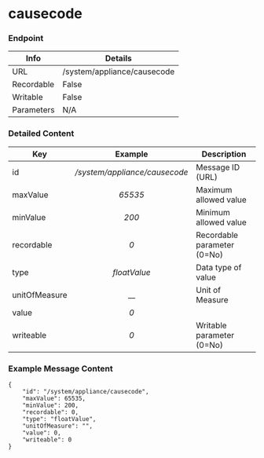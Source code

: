 # causecode



### Endpoint

| Info  | Details |
| ------------- | ------------- |
| URL   | /system/appliance/causecode   |
| Recordable   | False   |
| Writable   | False   |
| Parameters  | N/A |

### Detailed Content

|  Key  | Example | Description |
| ------------- | :------: | ------------------------------ |
|  id | _/system/appliance/causecode_ | Message ID (URL) |
|  maxValue | _65535_ | Maximum allowed value |
|  minValue | _200_ | Minimum allowed value |
|  recordable | _0_ | Recordable parameter (0=No) |
|  type | _floatValue_ | Data type of value |
|  unitOfMeasure | __ | Unit of Measure |
|  value | _0_ |  |
|  writeable | _0_ | Writable parameter (0=No) |



### Example Message Content
```
{
    "id": "/system/appliance/causecode",
    "maxValue": 65535,
    "minValue": 200,
    "recordable": 0,
    "type": "floatValue",
    "unitOfMeasure": "",
    "value": 0,
    "writeable": 0
}
```
